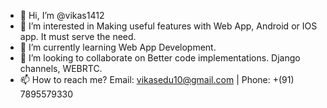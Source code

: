 - 👋 Hi, I’m @vikas1412
- 👀 I’m interested in Making useful features with Web App, Android or IOS app. It must serve the need.
- 🌱 I’m currently learning Web App Development.
- 💞️ I’m looking to collaborate on Better code implementations. Django channels, WEBRTC.
- 📫 How to reach me? Email: vikasedu10@gmail.com | Phone: +(91) 7895579330

<!---
vikas1412/vikas1412 is a ✨ special ✨ repository because its `README.md` (this file) appears on your GitHub profile.
You can click the Preview link to take a look at your changes.
--->
